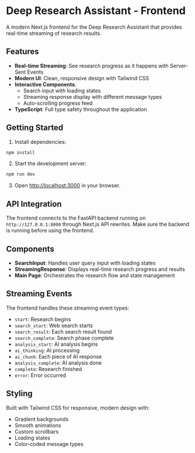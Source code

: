 # Deep Research Assistant - Frontend

A modern Next.js frontend for the Deep Research Assistant that provides real-time streaming of research results.

## Features

- **Real-time Streaming**: See research progress as it happens with Server-Sent Events
- **Modern UI**: Clean, responsive design with Tailwind CSS
- **Interactive Components**: 
  - Search input with loading states
  - Streaming response display with different message types
  - Auto-scrolling progress feed
- **TypeScript**: Full type safety throughout the application

## Getting Started

1. Install dependencies:
```bash
npm install
```

2. Start the development server:
```bash
npm run dev
```

3. Open [http://localhost:3000](http://localhost:3000) in your browser.

## API Integration

The frontend connects to the FastAPI backend running on `http://127.0.0.1:8000` through Next.js API rewrites. Make sure the backend is running before using the frontend.

## Components

- **SearchInput**: Handles user query input with loading states
- **StreamingResponse**: Displays real-time research progress and results
- **Main Page**: Orchestrates the research flow and state management

## Streaming Events

The frontend handles these streaming event types:
- `start`: Research begins
- `search_start`: Web search starts
- `search_result`: Each search result found
- `search_complete`: Search phase complete
- `analysis_start`: AI analysis begins
- `ai_thinking`: AI processing
- `ai_chunk`: Each piece of AI response
- `analysis_complete`: AI analysis done
- `complete`: Research finished
- `error`: Error occurred

## Styling

Built with Tailwind CSS for responsive, modern design with:
- Gradient backgrounds
- Smooth animations
- Custom scrollbars
- Loading states
- Color-coded message types